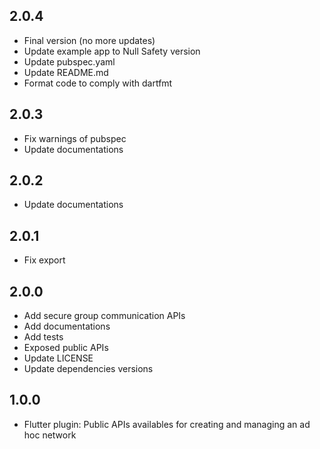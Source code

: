 ## 2.0.4

* Final version (no more updates)
* Update example app to Null Safety version
* Update pubspec.yaml
* Update README.md
* Format code to comply with dartfmt

## 2.0.3

* Fix warnings of pubspec
* Update documentations

## 2.0.2

* Update documentations

## 2.0.1

* Fix export

## 2.0.0

* Add secure group communication APIs
* Add documentations
* Add tests
* Exposed public APIs
* Update LICENSE
* Update dependencies versions

## 1.0.0

* Flutter plugin: Public APIs availables for creating and managing an ad hoc network
